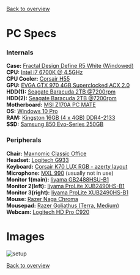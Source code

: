 [Back to overview](../README.md)

# PC Specs

### Internals
**Case:** <a target="_blank" href="http://www.fractal-design.com/home/product/cases/define-series/define-r5-white-window">Fractal Design Define R5 White (Windowed)</a>  
**CPU:** <a target="_blank" href="http://ark.intel.com/products/88195/Intel-Core-i7-6700K-Processor-8M-Cache-up-to-4_20-GHz">Intel i7 6700K @ 4.5GHz</a>  
**CPU Cooler:** <a target="_blank" href="http://www.corsair.com/en-us/hydro-series-h55-quiet-cpu-cooler">Corsair H55</a>  
**GPU:** <a target="_blank" href="http://www.evga.com/Products/Product.aspx?pn=04G-P4-2974-KR">EVGA GTX 970 4GB Superclocked ACX 2.0</a>  
**HDD(1):** <a target="_blank" href="http://www.seagate.com/internal-hard-drives/desktop-hard-drives/desktop-hdd/">Seagate Baracuda 2TB @7200rpm</a>  
**HDD(2):** <a target="_blank" href="http://www.seagate.com/internal-hard-drives/desktop-hard-drives/desktop-hdd/">Seagate Baracuda 2TB @7200rpm</a>  
**Motherboard:** <a target="_blank" href="http://www.msi.com/product/mb/Z170A-PC-MATE.html#hero-overview">MSI Z170A PC MATE</a>  
**OS:** <a target="_blank" href="http://www.microsoftstore.com/store/msusa/en_US/pdp/Windows-10-Pro/productID.319935900">Windows 10 Pro</a>  
**RAM:** <a target="_blank" href="http://www.hyperxgaming.com/en/memory/predator-ddr4">Kingston 16GB (4 x 4GB) DDR4-2133</a>  
**SSD:** <a target="_blank" href="http://www.samsung.com/uk/consumer/memory-storage/ssd/850-evo/MZ-75E250B/EU">Samsung 850 Evo-Series 250GB</a>  

### Peripherals

**Chair:** <a target="_blank" href="http://www.needforseat.de/eu_english/shop/office-comfort/maxnomic-classic-office.php">Maxnomic Classic Office</a>  
**Headset:** <a target="_blank" href="http://gaming.logitech.com/en-us/product/g933-7-1-surround-sound-gaming-headset">Logitech G933</a>  
**Keyboard:** <a target="_blank" href="http://www.corsair.com/en/k70-lux-rgb-mechanical-gaming-keyboard-cherry-mx-red-eu">Corsair K70 LUX RGB - azerty layout</a>  
**Microphone:** <a target="_blank" href="http://www.mxlmics.com/microphones/900-series/990/">MXL 990</a>  (usually not in use)  
**Monitor 1(main):** <a target="_blank" href="http://www.iiyama.com/gb_en/products/prolite_gb2488hsu-b1/">Iiyama GB2488HSU-B1</a>  
**Monitor 2(left):** <a target="_blank" href="http://www.iiyama.com/gl_en/products/prolite-xub2490hs-b1/">Iiyama ProLite XUB2490HS-B1</a>  
**Monitor 3(right):** <a target="_blank" href="http://www.iiyama.com/gl_en/products/prolite-xub2490hs-b1/">Iiyama ProLite XUB2490HS-B1</a>  
**Mouse:** <a target="_blank" href="https://www.razerzone.com/eu-en/store/razer-naga-chroma">Razer Naga Chroma</a>  
**Mousepad:** <a target="_blank" href="http://www.razerzone.com/store/razer-goliathus-speed">Razer Goliathus (Terra, Medium)</a>  
**Webcam:** <a target="_blank" href="http://www.logitech.com/nl-be/product/hd-pro-webcam-c920?crid=34">Logitech HD Pro C920</a>  

# Images

![setup](http://i.imgur.com/H6Pq0pu.jpg)

[Back to overview](../README.md)
